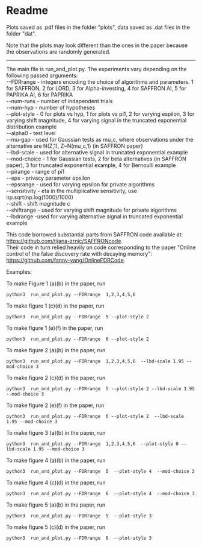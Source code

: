 # Readme

Plots saved as .pdf files in the folder "plots", data saved as .dat files in the folder "dat".

Note that the plots may look different than the ones in the paper because the observations are randomly generated.

---

The main file is run_and_plot.py. The experiments vary depending on the following passed arguments:  
--FDRrange - integers encoding the choice of algorithms and parameters. 1 for SAFFRON, 2 for LORD, 3 for Alpha-investing, 4 for SAFFRON AI, 5 for PAPRIKA AI, 6 for PAPRIKA  
--num-runs - number of independent trials  
--num-hyp - number of hypotheses  
--plot-style - 0 for plots vs hyp, 1 for plots vs pi1, 2 for varying espilon, 3 for varying shift magnitude, 4 for varying signal in the truncated exponential distribution example  
--alpha0 - test level  
--mu-gap - used for Gaussian tests as mu_c, where observations under the alternative are N(Z,1), Z~N(mu_c,1) (in SAFFRON paper)  
--lbd-scale - used for alternative signal in truncated exponential example  
--mod-choice - 1 for Gaussian tests, 2 for beta alternatives (in SAFFRON paper), 3 for truncated exponential example, 4 for Bernoulli example  
--pirange - range of pi1  
--eps - privacy parameter epsilon  
--epsrange - used for varying epsilon for private algorithms  
--sensitivity - eta in the multiplicative sensitivity, use np.sqrt(np.log(1000)/1000)  
--shift - shift magnitude c  
--shiftrange - used for varying shift magnitude for private algorithms  
--lbdrange -used for varying alternative signal in truncated exponential example  


This code borrowed substantial parts from SAFFRON code available at: https://github.com/tijana-zrnic/SAFFRONcode.  
Their code in turn relied heavily on code corresponding to the paper "Online control of the false discovery rate with decaying memory": https://github.com/fanny-yang/OnlineFDRCode.

Examples:

To make Figure 1 (a)(b) in the paper, run
```
python3  run_and_plot.py --FDRrange  1,2,3,4,5,6 
```
 
To make figure  1 (c)(d) in the paper, run 
```
python3  run_and_plot.py --FDRrange  5 --plot-style 2 
```
 
To make figure  1 (e)(f) in the paper, run 
```
python3  run_and_plot.py --FDRrange  6 --plot-style 2 
```

To make figure 2 (a)(b) in the paper, run
```
python3  run_and_plot.py --FDRrange  1,2,3,4,5,6  --lbd-scale 1.95 --mod-choice 3 
```
 
To make figure  2 (c)(d) in the paper, run 
```
python3  run_and_plot.py --FDRrange  5 --plot-style 2 --lbd-scale 1.95 --mod-choice 3 
```
 
To make figure  2 (e)(f) in the paper, run 
```
python3  run_and_plot.py --FDRrange  6 --plot-style 2  --lbd-scale 1.95 --mod-choice 3 
```

To make figure 3 (a)(b) in the paper, run
```
python3  run_and_plot.py --FDRrange  1,2,3,4,5,6  --plot-style 0 --lbd-scale 1.95 --mod-choice 3 
```

To make figure 4 (a)(b) in the paper, run
```
python3  run_and_plot.py --FDRrange  5  --plot-style 4  --mod-choice 3 
```

To make figure 4 (c)(d) in the paper, run
```
python3  run_and_plot.py --FDRrange  6  --plot-style 4  --mod-choice 3 
```

To make figure 5 (a)(b) in the paper, run
```
python3  run_and_plot.py --FDRrange  5  --plot-style 3
```

To make figure 5 (c)(d) in the paper, run
```
python3  run_and_plot.py --FDRrange  6  --plot-style 3
```
